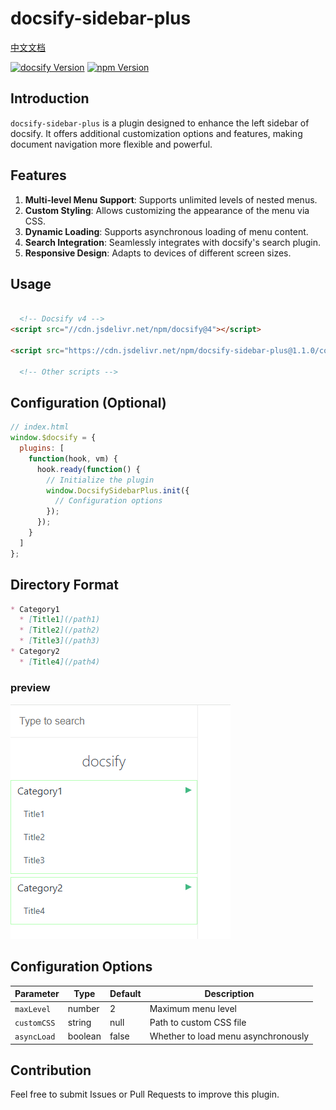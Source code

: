 # docsify-sidebar-plus

[中文文档](README_CN.md)

[![docsify Version](https://img.shields.io/badge/docsify-4.13.1+-9055F6)]() [![npm Version](https://img.shields.io/badge/npm-10.9.2+-blue)]()

## Introduction
`docsify-sidebar-plus` is a plugin designed to enhance the left sidebar of docsify. It offers additional customization options and features, making document navigation more flexible and powerful.

## Features
1. **Multi-level Menu Support**: Supports unlimited levels of nested menus.
2. **Custom Styling**: Allows customizing the appearance of the menu via CSS.
3. **Dynamic Loading**: Supports asynchronous loading of menu content.
4. **Search Integration**: Seamlessly integrates with docsify's search plugin.
5. **Responsive Design**: Adapts to devices of different screen sizes.

## Usage

  ```html
  
    <!-- Docsify v4 -->
  <script src="//cdn.jsdelivr.net/npm/docsify@4"></script>
  
  <script src="https://cdn.jsdelivr.net/npm/docsify-sidebar-plus@1.1.0/collapsible-sidebar.min.js"></script>
  
    <!-- Other scripts -->
  
  ```

## Configuration (Optional)
```javascript
// index.html
window.$docsify = {
  plugins: [
    function(hook, vm) {
      hook.ready(function() {
        // Initialize the plugin
        window.DocsifySidebarPlus.init({
          // Configuration options
        });
      });
    }
  ]
};
```

## Directory Format
```markdown
* Category1
  * [Title1](/path1)
  * [Title2](/path2)
  * [Title3](/path3)
* Category2
  * [Title4](/path4)
```

### preview

![](./README.png)

## Configuration Options
| Parameter | Type | Default | Description |
|------|------|--------|------|
| `maxLevel` | number | 2 | Maximum menu level |
| `customCSS` | string | null | Path to custom CSS file |
| `asyncLoad` | boolean | false | Whether to load menu asynchronously |

## Contribution
Feel free to submit Issues or Pull Requests to improve this plugin.